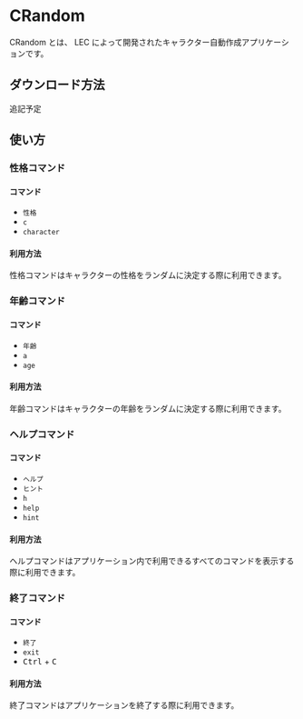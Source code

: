 # CRandom
CRandom とは、 LEC によって開発されたキャラクター自動作成アプリケーションです。

## ダウンロード方法
追記予定

## 使い方

### 性格コマンド
#### コマンド
- ```性格```
- ```c```
- ```character```

#### 利用方法
性格コマンドはキャラクターの性格をランダムに決定する際に利用できます。

### 年齢コマンド
#### コマンド
- ```年齢```
- ```a```
- ```age```

#### 利用方法
年齢コマンドはキャラクターの年齢をランダムに決定する際に利用できます。

### ヘルプコマンド
#### コマンド
- ```ヘルプ```
- ```ヒント```
- ```h```
- ```help```
- ```hint```

#### 利用方法
ヘルプコマンドはアプリケーション内で利用できるすべてのコマンドを表示する際に利用できます。

### 終了コマンド
#### コマンド
- ```終了```
- ```exit```
- <kbd>Ctrl</kbd> + <kbd>C</kbd>

#### 利用方法
終了コマンドはアプリケーションを終了する際に利用できます。

